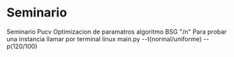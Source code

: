 # Seminario
Seminario Pucv Optimizacion de paramatros algoritmo BSG "/n"
Para probar una instancia llamar por terminal linux main.py --t(normal/uniforme) --p(120/100)
